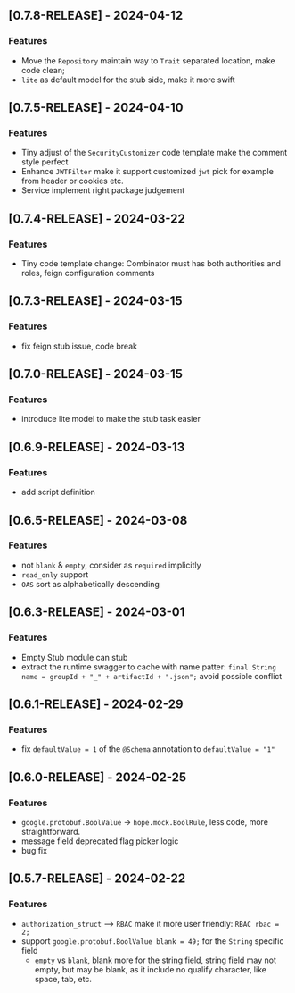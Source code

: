 <!-- Keep a Changelog guide -> https://keepachangelog.com -->

## [0.7.8-RELEASE] - 2024-04-12

### Features

- Move the `Repository` maintain way to `Trait` separated location, make code clean;
- `lite` as default model for the stub side, make it more swift

## [0.7.5-RELEASE] - 2024-04-10

### Features

- Tiny adjust of the `SecurityCustomizer` code template make the comment style perfect
- Enhance `JWTFilter` make it support customized `jwt` pick for example from header or cookies etc.
- Service implement right package judgement

## [0.7.4-RELEASE] - 2024-03-22
### Features
- Tiny code template change: Combinator must has both authorities and roles, feign configuration comments

## [0.7.3-RELEASE] - 2024-03-15
### Features
- fix feign stub issue, code break

## [0.7.0-RELEASE] - 2024-03-15
### Features
- introduce lite model to make the stub task easier

## [0.6.9-RELEASE] - 2024-03-13
### Features
- add script definition

## [0.6.5-RELEASE] - 2024-03-08
### Features
- not `blank` & `empty`, consider as `required` implicitly
- `read_only` support
- `OAS` sort as alphabetically descending


## [0.6.3-RELEASE] - 2024-03-01
### Features
- Empty Stub module can stub
- extract the runtime swagger to cache with name patter: `final String name = groupId + "_" + artifactId + ".json";` avoid possible conflict

## [0.6.1-RELEASE] - 2024-02-29

### Features 
- fix `defaultValue = 1` of the `@Schema` annotation to  `defaultValue = "1"`

## [0.6.0-RELEASE] -  2024-02-25

### Features

- `google.protobuf.BoolValue` -> `hope.mock.BoolRule`, less code, more straightforward.
-  message field deprecated flag picker logic
-  bug fix

## [0.5.7-RELEASE] -  2024-02-22

### Features
- `authorization_struct`  --> `RBAC` make it more user friendly: `RBAC rbac = 2;`
-  support `google.protobuf.BoolValue blank = 49;` for the `String` specific field
   -  `empty` vs `blank`,  blank more for the string field, string field may not empty, but may be blank, as it include no qualify character, like space, tab, etc.
